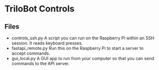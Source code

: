 # TriloBot Controls

## Files

* controls_ssh.py A script you can run on the Raspberry Pi within an SSH session. It reads keyboard presses.
* fastapi_remote.py Run this on the Raspberry Pi to start a server to accept commands.
* gui_local.py A GUI app to run from your computer so that you can send commands to the API server.
